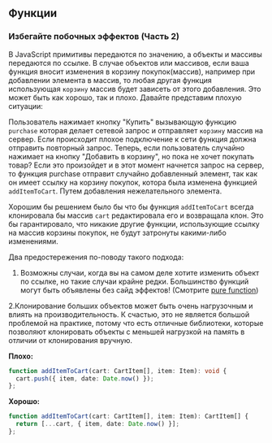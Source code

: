 ## Функции

### Избегайте побочных эффектов \(Часть 2\)

В JavaScript примитивы передаются по значению, а объекты и массивы передаются по ссылке. В случае объектов или массивов, если ваша функция вносит изменения в корзину покупок\(массив\), например при добавлении элемента в массив, то любая другая функция использующая `корзину` массив будет зависеть от этого добавления. Это может быть как хорошо, так и плохо. Давайте представим плохую ситуации:

Пользователь нажимает кнопку "Купить" вызывающую функцию `purchase` которая делает сетевой запрос и отправляет `корзину` массив на сервер. Если происходит плохое подключение к сети функция должна отправить повторный запрос. Теперь, если пользователь случайно нажимает на кнопку "Добавить в корзину", но пока не хочет покупать товар? Если это произойдет и в этот момент начнется запрос на сервер, то функция purchase отправит случайно добавленный элемент, так как он имеет ссылку на корзину покупок, котора была изменена функцией `addItemToCart`. Путем добавления нежелательного элемента.

Хорошим бы решением было бы что бы функция `addItemToCart` всегда клонировала бы массив `cart` редактировала его и возвращала клон. Это бы гарантировало, что никакие другие функции, использующие ссылку на массив корзины покупок, не будут затронуты какими-либо изменениями.  

Два предостережения по-поводу такого подхода:

1. Возможны случаи, когда вы на самом деле хотите изменить объект по ссылке, но такие случаи крайне редки. Большинство функций могут быть объявлены без сайд эффектов! \(Смотрите [pure function](https://en.wikipedia.org/wiki/Pure_function)\)

2.Клонирование больших объектов может быть очень нагрузочным и влиять на производительность. К счастью, это не является большой проблемой на практике, потому что есть отличные библиотеки, которые позволяют клонировать объекты с меньшей нагрузкой на память в отличии от клонирования вручную.

**Плохо:**

```ts
function addItemToCart(cart: CartItem[], item: Item): void {
  cart.push({ item, date: Date.now() });
};
```

**Хорошо:**

```ts
function addItemToCart(cart: CartItem[], item: Item): CartItem[] {
  return [...cart, { item, date: Date.now() }];
};
```
